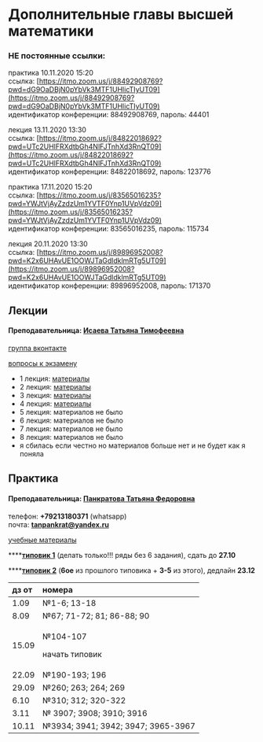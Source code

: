 # Дополнительные главы высшей математики

### НЕ постоянные ссылки:

практика 10.11.2020 15:20  
ссылка: [https://itmo.zoom.us/j/88492908769?pwd=dG9OaDBjN0pYbVk3MTF1UHlicTIyUT09](https://itmo.zoom.us/j/88492908769?pwd=dG9OaDBjN0pYbVk3MTF1UHlicTIyUT09)  
идентификатор конференции: 88492908769, пароль: 44401

лекция 13.11.2020 13:30  
ссылка: [https://itmo.zoom.us/j/84822018692?pwd=UTc2UHlFRXdtbGh4NlFJTnhXd3RnQT09](https://itmo.zoom.us/j/84822018692?pwd=UTc2UHlFRXdtbGh4NlFJTnhXd3RnQT09)  
идентификатор конференции: 84822018692, пароль: 123776

практика 17.11.2020 15:20  
ссылка: [https://itmo.zoom.us/j/83565016235?pwd=YWJtVjAyZzdzUm1YVTF0Ynp1UVpVdz09](https://itmo.zoom.us/j/83565016235?pwd=YWJtVjAyZzdzUm1YVTF0Ynp1UVpVdz09)  
идентификатор конференции: 83565016235, пароль: 115734

лекция 20.11.2020 13:30  
ссылка: [https://itmo.zoom.us/j/89896952008?pwd=K2x6UHAvUE1OOWJTaGdldklmRTg5UT09](https://itmo.zoom.us/j/89896952008?pwd=K2x6UHAvUE1OOWJTaGdldklmRTg5UT09)  
идентификатор конференции: 89896952008, пароль: 171370

## Лекции

#### Преподавательница: [Исаева Татьяна Тимофеевна](https://isu.ifmo.ru/pls/apex/f?p=2143:3:105747231495544::NO::PID:146553)

[группа вконтакте](https://vk.com/club193548696)

[вопросы к экзамену](https://drive.google.com/file/d/1ByjfcUE_J2aznEIIzQzi-uyj9aMOrhd6/view)

* 1 лекция: [материалы](https://vk.com/wall-193548696_62)
* 2 лекция: [материалы](https://vk.com/wall-193548696_72)
* 3 лекция: [материалы](https://vk.com/wall-193548696_74)
* 4 лекция: [материалы](https://vk.com/wall-193548696_76)
* 5 лекция: материалов не было
* 6 лекция: материалов не было
* 7 лекция: материалов не было
* 8 лекция: материалов не было
* я сбилась если честно но материалов больше нет и не будет как я поняла

## Практика

#### Преподавательница: [Панкратова Татьяна Федоровна](https://isu.ifmo.ru/pls/apex/f?p=2143:3:105747231495544::NO::PID:100625)

телефон: **+79213180371** \(whatsapp\)  
почта: **tanpankrat@yandex.ru**

[учебные материалы](https://drive.google.com/drive/folders/1LcAiNhYUjP6Au3LD4q3pjy7EvXb958Pd)

\*\*\*\*[**типовик 1**](https://drive.google.com/file/d/1bJOQgioSthndRrg5rH_j6i9UKk9h0-UP/view) \(делать только!!! ряды без 6 задания\), сдать до **27.10**

\*\*\*\*[**типовик 2**](https://drive.google.com/file/d/1FYZ9gllgrmvT8OtURNTnkNO2n7Zvazmu/view) \(**6ое** из прошлого типовика + **3-5** из этого\), дедлайн **23.12**

<table>
  <thead>
    <tr>
      <th style="text-align:left">&#x434;&#x437; &#x43E;&#x442;</th>
      <th style="text-align:left">&#x43D;&#x43E;&#x43C;&#x435;&#x440;&#x430;</th>
    </tr>
  </thead>
  <tbody>
    <tr>
      <td style="text-align:left">1.09</td>
      <td style="text-align:left">&#x2116;1-6; 13-18</td>
    </tr>
    <tr>
      <td style="text-align:left">8.09</td>
      <td style="text-align:left">&#x2116;67; 71-72; 81; 86-88; 90</td>
    </tr>
    <tr>
      <td style="text-align:left">15.09</td>
      <td style="text-align:left">
        <p>&#x2116;104-107</p>
        <p>&#x43D;&#x430;&#x447;&#x430;&#x442;&#x44C; &#x442;&#x438;&#x43F;&#x43E;&#x432;&#x438;&#x43A;</p>
      </td>
    </tr>
    <tr>
      <td style="text-align:left">22.09</td>
      <td style="text-align:left">&#x2116;190-193; 196</td>
    </tr>
    <tr>
      <td style="text-align:left">29.09</td>
      <td style="text-align:left">&#x2116;260; 263; 264; 269</td>
    </tr>
    <tr>
      <td style="text-align:left">6.10</td>
      <td style="text-align:left">&#x2116;310; 312; 320-322</td>
    </tr>
    <tr>
      <td style="text-align:left">3.11</td>
      <td style="text-align:left">&#x2116; 3907; 3908; 3910; 3916</td>
    </tr>
    <tr>
      <td style="text-align:left">10.11</td>
      <td style="text-align:left">&#x2116;3934; 3941; 3942; 3947; 3965-3967</td>
    </tr>
  </tbody>
</table>

